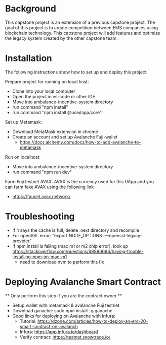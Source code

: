 # Background
This capstone project is an extension of a previous capstone project. The goal of this project is to create competition between EMS companies using blockchain technology. This capstone project will add features and optimize the legacy system created by the other capstone team.

# Installation
The following instructions show how to set up and deploy this project

Prepare project for running on local host:
- Clone into your local computer
- Open the project in vs-code or other IDE
- Move into ambulance-incentive-system directory
- run command "npm install"
- run command "npm install @usedapp/core"

Set up Metamask:
- Download MetaMask extension in chrome
- Create an account and set up Avalanche Fuji-wallet
    - https://docs.alchemy.com/docs/how-to-add-avalanche-to-metamask

Run on localhost: 
- Move into ambulance-incentive-system directory
- run command "npm run dev"

Farm Fuji testnet AVAX:
AVAX is the currency used for this DApp and you can farm fake AVAX using the following link
- https://faucet.avax.network/

# Troubleshooting
- If it says the cache is full, delete .next directory and recompile 
- For openSSL error: "export NODE_OPTIONS=--openssl-legacy-provider"
- If npm install is failing (mac m1 or m2 chip error), look up https://stackoverflow.com/questions/68896696/having-trouble-installing-npm-on-mac-m1
    - need to download nvm to perform this fix 

# Deploying Avalanche Smart Contract
** Only perform this step if you are the contract owner **

- Setup wallet with metamask & avalanche Fuji testnet
- Download ganache: sudo npm install -g ganache
- Good links for deploying on Avalanche with Infura:
    - Tutorial: https://dzone.com/articles/how-to-deploy-an-erc-20-smart-contract-on-avalanch
    - Infura:  https://app.infura.io/dashboard
    - Verify contract: https://testnet.snowtrace.io/


 

